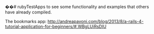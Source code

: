 ��#   r u b y T e s t A p p s  to see some functionality and examples that others havealready compiled.The bookmarks app: http://andreapavoni.com/blog/2013/8/a-rails-4-tutorial-application-for-beginners/#.WBgLUiRsDIU 
 
